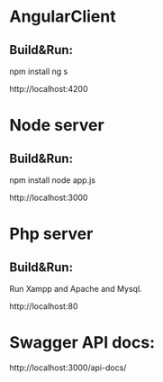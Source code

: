 # AngularClient

## Build&Run:
npm install
ng s

http://localhost:4200

# Node server

## Build&Run:
npm install
node app.js

http://localhost:3000

# Php server

## Build&Run:
Run Xampp and Apache and Mysql.

http://localhost:80

# Swagger API docs:
http://localhost:3000/api-docs/
